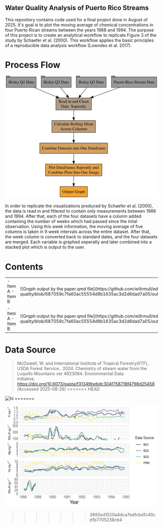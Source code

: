 ## Water Quality Analysis of Puerto Rico Streams 
This repository contains code used for a final project done in August of 2025. It's goal is to plot the moving average of chemical concentrations in four Puerto Rican streams between the years 1988 and 1994. The purpose of this project is to create an analytical workflow to replicate Figure 3 of the study by Schaefer et al. (2000). This workflow applies the basic principles of a reproducible data analysis workflow (Lowndes et al. 2017). 

# Process Flow
![Flow Chart](https://github.com/willrmull/eds-214-water-quality/blob/687059c7fa60ac55554d9b1635ac3d2d6dad7a05/outputs/figs/flow_chart.png)

In order to replicate the visualizations produced by Schaefer et al. (2000), the data is read in and filtered to contain only measurements between 1988 and 1994. After that, each of the four datasets have a column added containing the number of weeks which had passed since the inital observation. Using this week information, the moving average of five columns is taken in 9 week intervals across the entire dataset. After that, the week column is converted back to standard dates, and the four datasets are merged. Each variable is graphed seperatly and later combined into a stacked plot which is output to the user.  

# Contents 
<table>
    <tr>
      <td width="50%">
        - Item A
        - Item B
      </td>
      <td width="50%">
        ![Grqph output by the paper.qmd file](https://github.com/willrmull/eds-214-water-quality/blob/687059c7fa60ac55554d9b1635ac3d2d6dad7a05/outputs/figs/flow_chart.png)
      </td>
     </tr>
    </tr>
        <td width="50%">
        - Item A
        - Item B
      </td>
      <td width="50%">
        ![Grqph output by the paper.qmd file](https://github.com/willrmull/eds-214-water-quality/blob/687059c7fa60ac55554d9b1635ac3d2d6dad7a05/outputs/figs/flow_chart.png)
      </td>
    </tr>
  </table>

# Data Source
  > McDowell, W. and International Institute of Tropical Forestry(IITF), 
  > USDA Forest Service.. 2024. Chemistry of stream water from the 
  > Luquillo Mountains ver 4923064. Environmental Data       
  > Initiative. https://doi.org/10.6073/pasta/f31349bebdc304f758718f4798d25458 
  > (Accessed 2025-08-26)
<<<<<<< HEAD
<img src="outputs/figs/merged_plot.jpg" alt="hi" class="inline"/> 
=======

![Grqph output by the paper.qmd file](https://github.com/willrmull/eds-214-water-quality/blob/80c9bfb6f3f32111297221b491ecfbc2619f195d/outputs/figs/merged_plots.jpg)
>>>>>>> 3892ed1520a4dca7edfcbd1c40cd1b7705238cb4
